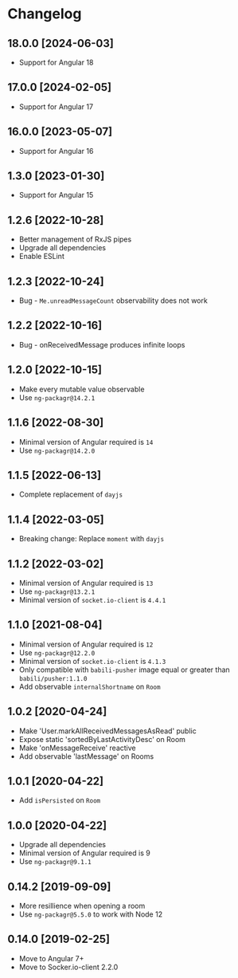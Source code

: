 # Changelog

## 18.0.0 [2024-06-03]

* Support for Angular 18

## 17.0.0 [2024-02-05]

* Support for Angular 17

## 16.0.0 [2023-05-07]

* Support for Angular 16

## 1.3.0 [2023-01-30]

* Support for Angular 15

## 1.2.6 [2022-10-28]

* Better management of RxJS pipes
* Upgrade all dependencies
* Enable ESLint

## 1.2.3 [2022-10-24]

* Bug - `Me.unreadMessageCount` observability does not work
## 1.2.2 [2022-10-16]

* Bug - onReceivedMessage produces infinite loops

## 1.2.0 [2022-10-15]

* Make every mutable value observable
* Use `ng-packagr@14.2.1`

## 1.1.6 [2022-08-30]

* Minimal version of Angular required is `14`
* Use `ng-packagr@14.2.0`

## 1.1.5 [2022-06-13]

* Complete replacement of `dayjs`
## 1.1.4 [2022-03-05]

* Breaking change: Replace `moment` with `dayjs`

## 1.1.2 [2022-03-02]

* Minimal version of Angular required is `13`
* Use `ng-packagr@13.2.1`
* Minimal version of `socket.io-client` is `4.4.1`

## 1.1.0 [2021-08-04]

* Minimal version of Angular required is `12`
* Use `ng-packagr@12.2.0`
* Minimal version of `socket.io-client` is `4.1.3`
* Only compatible with `babili-pusher` image equal or greater than `babili/pusher:1.1.0`
* Add observable `internalShortname` on `Room`

## 1.0.2 [2020-04-24]

* Make 'User.markAllReceivedMessagesAsRead' public
* Expose static 'sortedByLastActivityDesc' on Room
* Make 'onMessageReceive' reactive
* Add observable 'lastMessage' on Rooms

## 1.0.1 [2020-04-22]

* Add `isPersisted` on `Room`

## 1.0.0 [2020-04-22]

* Upgrade all dependencies
* Minimal version of Angular required is 9
* Use `ng-packagr@9.1.1`

## 0.14.2 [2019-09-09]

* More resillience when opening a room
* Use `ng-packagr@5.5.0` to work with Node 12

## 0.14.0 [2019-02-25]

* Move to Angular 7+
* Move to Socker.io-client 2.2.0